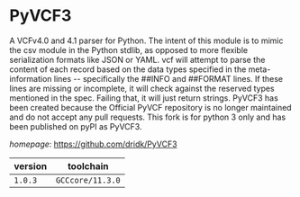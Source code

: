 # PyVCF3

A VCFv4.0 and 4.1 parser for Python. The intent of this module is to mimic the csv module in the Python stdlib, as opposed to more flexible serialization formats like JSON or YAML. vcf will attempt to parse the content of each record based on the data types specified in the meta-information lines -- specifically the ##INFO and ##FORMAT lines. If these lines are missing or incomplete, it will check against the reserved types mentioned in the spec. Failing that, it will just return strings. PyVCF3 has been created because the Official PyVCF repository is no longer maintained and do not accept any pull requests. This fork is for python 3 only and has been published on pyPI as PyVCF3.

*homepage*: <https://github.com/dridk/PyVCF3>

version | toolchain
--------|----------
``1.0.3`` | ``GCCcore/11.3.0``
